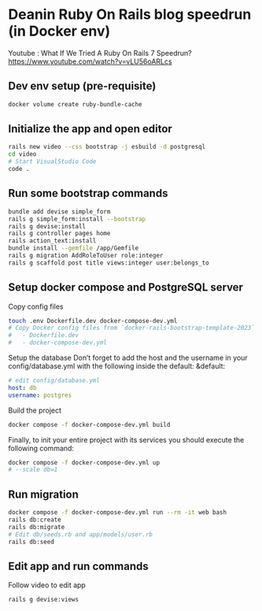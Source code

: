# Deanin Ruby On Rails blog speedrun (in Docker env)

Youtube : What If We Tried A Ruby On Rails 7 Speedrun?
https://www.youtube.com/watch?v=vLU56oARLcs

## Dev env setup (pre-requisite)

```bash
docker volume create ruby-bundle-cache
```

## Initialize the app and open editor

```bash
rails new video --css bootstrap -j esbuild -d postgresql
cd video
# Start VisualStudio Code
code .
```

## Run some bootstrap commands

```bash
bundle add devise simple_form
rails g simple_form:install --bootstrap
rails g devise:install
rails g controller pages home
rails action_text:install
bundle install --gemfile /app/Gemfile
rails g migration AddRoleToUser role:integer
rails g scaffold post title views:integer user:belongs_to
```

## Setup docker compose and PostgreSQL server

Copy config files

```bash
touch .env Dockerfile.dev docker-compose-dev.yml
# Copy Docker config files from `docker-rails-bootstrap-template-2023`
#   - Dockerfile.dev
#   - docker-compose-dev.yml
```

Setup the database
Don’t forget to add the host and the username in your config/database.yml with the following inside the default: &default:

```yaml
# edit config/database.yml
host: db
username: postgres
```

Build the project

```bash
docker compose -f docker-compose-dev.yml build
```

Finally, to init your entire project with its services you should execute the following command:
```bash
docker compose -f docker-compose-dev.yml up
# --scale db=1
```

## Run migration

```bash
docker compose -f docker-compose-dev.yml run --rm -it web bash
rails db:create
rails db:migrate
# Edit db/seeds.rb and app/models/user.rb
rails db:seed
```

## Edit app and run commands

Follow video to edit app

```bash
rails g devise:views
```